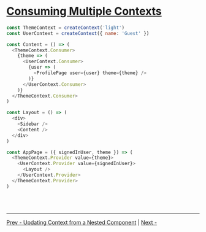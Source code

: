 # [Consuming Multiple Contexts](https://reactjs.org/docs/context.html#consuming-multiple-contexts)

```js
const ThemeContext = createContext('light')
const UserContext = createContext({ name: 'Guest' })

const Content = () => (
  <ThemeContext.Consumer>
    {theme => (
      <UserContext.Consumer>
        {user => (
          <ProfilePage user={user} theme={theme} />
        )}
      </UserContext.Consumer>
    )}
  </ThemeContext.Consumer>
)

const Layout = () => (
  <div>
    <Sidebar />
    <Content />
  </div>
)

const AppPage = ({ signedInUser, theme }) => (
  <ThemeContext.Provider value={theme}>
    <UserContext.Provider value={signedInUser}>
      <Layout />
    </UserContext.Provider>
  </ThemeContext.Provider>
)
```

<br /><br />

---

[Prev - Updating Context from a Nested Component](./update-from-nested.md)
|
[Next - ]()
